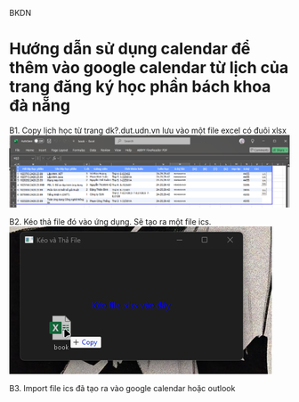 BKDN

# Hướng dẫn sử dụng calendar để thêm vào google calendar từ lịch của trang đăng ký học phần bách khoa đà nẵng

B1. Copy lịch học từ trang dk?.dut.udn.vn lưu vào một file excel có đuôi xlsx
![alt text](https://github.com/Mintori09/DUT_tool/blob/main/calendar/image/2024-11-30%2013-23-59.png)

B2. Kéo thả file đó vào ứng dụng. Sẽ tạo ra một file ics.
![alt text](https://github.com/Mintori09/DUT_tool/blob/main/calendar/image/2024-11-30%2013-24-50.png)

B3. Import file ics đã tạo ra vào google calendar hoặc outlook
